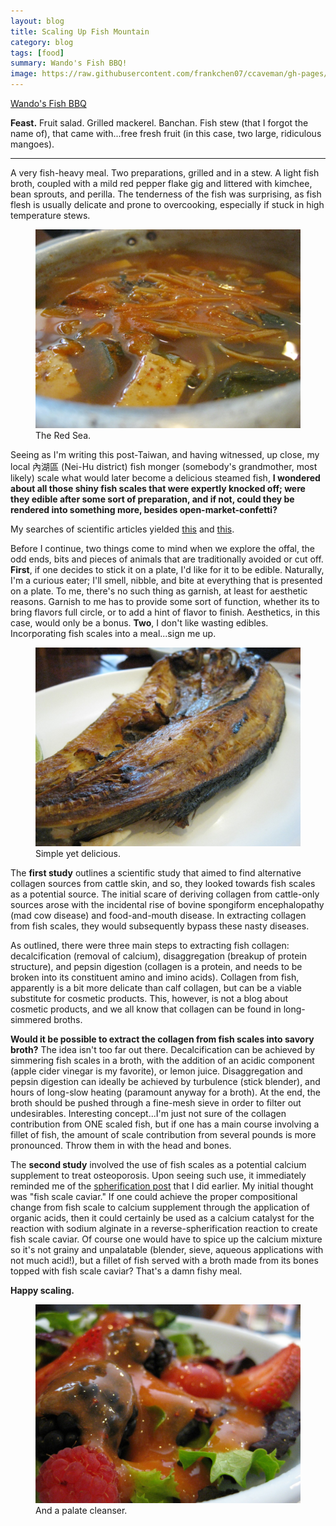 ```yaml
---
layout: blog
title: Scaling Up Fish Mountain
category: blog
tags: [food]  
summary: Wando's Fish BBQ!
image: https://raw.githubusercontent.com/frankchen07/ccaveman/gh-pages/images/blog/090912_wando_fish_bbq_5_courtesy_fc.jpg
---
```


[Wando's Fish BBQ](http://www.yelp.com/biz/wando-fish-bbq-restaurant-los-angeles)

**Feast.** Fruit salad. Grilled mackerel. Banchan. Fish stew (that I forgot the name of), that came with...free fresh fruit (in this case, two large, ridiculous mangoes).

---

A very fish-heavy meal. Two preparations, grilled and in a stew. A light fish broth, coupled with a mild red pepper flake gig and littered with kimchee, bean sprouts, and perilla. The tenderness of the fish was surprising, as fish flesh is usually delicate and prone to overcooking, especially if stuck in high temperature stews.

<figure>
    <img src="https://raw.githubusercontent.com/frankchen07/ccaveman/gh-pages/images/blog/090912_wando_fish_bbq_6_courtesy_fc.jpg"></img>
    <figcaption>The Red Sea.</figcaption>
</figure>

Seeing as I'm writing this post-Taiwan, and having witnessed, up close, my local 內湖區 (Nei-Hu district) fish monger (somebody's grandmother, most likely) scale what would later become a delicious steamed fish, **I wondered about all those shiny fish scales that were expertly knocked off; were they edible after some sort of preparation, and if not, could they be rendered into something more, besides open-market-confetti?**

My searches of scientific articles yielded [this](http://onlinelibrary.wiley.com/doi/10.1111/j.1365-2621.2004.00777.x/abstract) and [this](http://www.freepatentsonline.com/5905093.html).

Before I continue, two things come to mind when we explore the offal, the odd ends, bits and pieces of animals that are traditionally avoided or cut off. **First**, if one decides to stick it on a plate, I'd like for it to be edible. Naturally, I'm a curious eater; I'll smell, nibble, and bite at everything that is presented on a plate. To me, there's no such thing as garnish, at least for aesthetic reasons. Garnish to me has to provide some sort of function, whether its to bring flavors full circle, or to add a hint of flavor to finish. Aesthetics, in this case, would only be a bonus. **Two**, I don't like wasting edibles. Incorporating fish scales into a meal...sign me up.

<figure>
    <img src="https://raw.githubusercontent.com/frankchen07/ccaveman/gh-pages/images/blog/090912_wando_fish_bbq_5_courtesy_fc.jpg"></img>
    <figcaption>Simple yet delicious.</figcaption>
</figure>

The **first study** outlines a scientific study that aimed to find alternative collagen sources from cattle skin, and so, they looked towards fish scales as a potential source. The initial scare of deriving collagen from cattle-only sources arose with the incidental rise of bovine spongiform encephalopathy (mad cow disease) and food-and-mouth disease. In extracting collagen from fish scales, they would subsequently bypass these nasty diseases.

As outlined, there were three main steps to extracting fish collagen: decalcification (removal of calcium), disaggregation (breakup of protein structure), and pepsin digestion (collagen is a protein, and needs to be broken into its constituent amino and imino acids). Collagen from fish, apparently is a bit more delicate than calf collagen, but can be a viable substitute for cosmetic products. This, however, is not a blog about cosmetic products, and we all know that collagen can be found in long-simmered broths.

**Would it be possible to extract the collagen from fish scales into savory broth?** The idea isn't too far out there. Decalcification can be achieved by simmering fish scales in a broth, with the addition of an acidic component (apple cider vinegar is my favorite), or lemon juice. Disaggregation and pepsin digestion can ideally be achieved by turbulence (stick blender), and hours of long-slow heating (paramount anyway for a broth). At the end, the broth should be pushed through a fine-mesh sieve in order to filter out undesirables. Interesting concept...I'm just not sure of the collagen contribution from ONE scaled fish, but if one has a main course involving a fillet of fish, the amount of scale contribution from several pounds is more pronounced. Throw them in with the head and bones.

The **second study** involved the use of fish scales as a potential calcium supplement to treat osteoporosis. Upon seeing such use, it immediately reminded me of the [spherification post](http://frankchen07.github.io/ccaveman/blog/popping-gel-balls.html) that I did earlier. My initial thought was "fish scale caviar." If one could achieve the proper compositional change from fish scale to calcium supplement through the application of organic acids, then it could certainly be used as a calcium catalyst for the reaction with sodium alginate in a reverse-spherification reaction to create fish scale caviar. Of course one would have to spice up the calcium mixture so it's not grainy and unpalatable (blender, sieve, aqueous applications with not much acid!), but a fillet of fish served with a broth made from its bones topped with fish scale caviar? That's a damn fishy meal.

**Happy scaling.**

<figure>
    <img src="https://raw.githubusercontent.com/frankchen07/ccaveman/gh-pages/images/blog/090912_wando_fish_bbq_2_courtesy_fc.jpg"></img>
    <figcaption>And a palate cleanser.</figcaption>
</figure>
